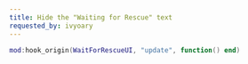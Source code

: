 ```yaml
---
title: Hide the "Waiting for Rescue" text
requested_by: ivyoary
---
```


```lua
mod:hook_origin(WaitForRescueUI, "update", function() end)
```

